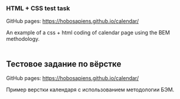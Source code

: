 ### HTML + CSS test task

GitHub pages: https://hobosapiens.github.io/calendar/

An example of a css + html coding of calendar page using the BEM methodology.
<br />
<br />
## Тестовое задание по вёрстке

GitHub pages: https://hobosapiens.github.io/calendar/

Пример верстки календаря с использованием методологии БЭМ.
